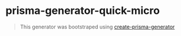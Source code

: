 # prisma-generator-quick-micro

> This generator was bootstraped using [create-prisma-generator](https://github.com/YassinEldeeb/create-prisma-generator)
